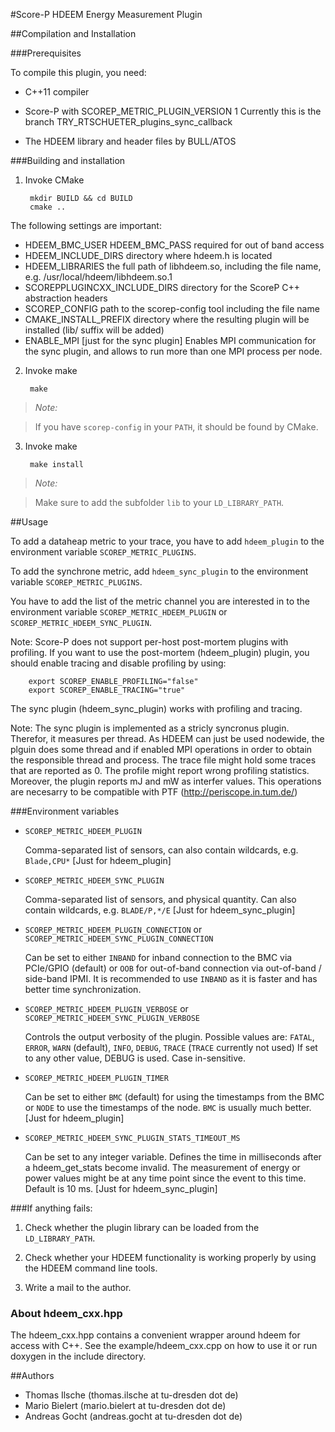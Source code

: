 #Score-P HDEEM Energy Measurement Plugin

##Compilation and Installation

###Prerequisites

To compile this plugin, you need:

* C++11 compiler

* Score-P with SCOREP_METRIC_PLUGIN_VERSION 1
    Currently this is the branch TRY_RTSCHUETER_plugins_sync_callback

* The HDEEM library and header files by BULL/ATOS

###Building and installation

1. Invoke CMake

        mkdir BUILD && cd BUILD
        cmake ..

The following settings are important:

* HDEEM_BMC_USER HDEEM_BMC_PASS   required for out of band access
* HDEEM_INCLUDE_DIRS              directory where hdeem.h is located
* HDEEM_LIBRARIES                 the full path of libhdeem.so, including the file name,
                                  e.g. /usr/local/hdeem/libhdeem.so.1
* SCOREPPLUGINCXX_INCLUDE_DIRS    directory for the ScoreP C++ abstraction headers
* SCOREP_CONFIG                   path to the scorep-config tool including the file name
* CMAKE_INSTALL_PREFIX            directory where the resulting plugin will be installed
                                  (lib/ suffix will be added)
* ENABLE_MPI                      [just for the sync plugin] Enables MPI communication for
                                  the sync plugin, and allows to run more than one MPI
                                  process per node.

2. Invoke make

        make

> *Note:*

> If you have `scorep-config` in your `PATH`, it should be found by CMake.

3. Invoke make

        make install

> *Note:*

> Make sure to add the subfolder `lib` to your `LD_LIBRARY_PATH`.

##Usage

To add a dataheap metric to your trace, you have to add `hdeem_plugin` to the environment
variable `SCOREP_METRIC_PLUGINS`.

To add the synchrone metric, add `hdeem_sync_plugin` to the environment
variable `SCOREP_METRIC_PLUGINS`.


You have to add the list of the metric channel you are interested in to the environment
variable `SCOREP_METRIC_HDEEM_PLUGIN` or `SCOREP_METRIC_HDEEM_SYNC_PLUGIN`.

Note: Score-P does not support per-host post-mortem plugins with profiling. If you want to
use the post-mortem (hdeem_plugin) plugin, you should enable tracing and disable profiling
by using:

        export SCOREP_ENABLE_PROFILING="false"
        export SCOREP_ENABLE_TRACING="true"
        
The sync plugin (hdeem_sync_plugin) works with profiling and tracing.
        
Note: The sync plugin is implemented as a stricly syncronus plugin. Therefor, it measures
per thread. As HDEEM can just be used nodewide, the plguin does some thread and if enabled
MPI operations in order to obtain the responsible thread and process. The trace file might
hold some traces that are reported as 0. The profile might report wrong profiling
statistics. Moreover, the plugin reports mJ and mW as interfer values. This operations
are necesarry to be compatible with PTF (http://periscope.in.tum.de/)

###Environment variables

* `SCOREP_METRIC_HDEEM_PLUGIN` 

    Comma-separated list of sensors, can also contain wildcards, e.g. `Blade,CPU*`
    [Just for hdeem_plugin]
    
* `SCOREP_METRIC_HDEEM_SYNC_PLUGIN`
    
    Comma-separated list of sensors, and physical quantity. Can also contain wildcards,
    e.g. `BLADE/P,*/E` 
    [Just for hdeem_sync_plugin]
    

* `SCOREP_METRIC_HDEEM_PLUGIN_CONNECTION` or `SCOREP_METRIC_HDEEM_SYNC_PLUGIN_CONNECTION` 

    Can be set to either `INBAND` for inband connection to the BMC via PCIe/GPIO (default)
    or `OOB` for out-of-band connection via out-of-band / side-band IPMI.
    It is recommended to use `INBAND` as it is faster and has better time synchronization.

* `SCOREP_METRIC_HDEEM_PLUGIN_VERBOSE` or `SCOREP_METRIC_HDEEM_SYNC_PLUGIN_VERBOSE` 

    Controls the output verbosity of the plugin. Possible values are:
    `FATAL`, `ERROR`, `WARN` (default), `INFO`, `DEBUG`, `TRACE` (`TRACE` currently not used)
    If set to any other value, DEBUG is used. Case in-sensitive.

* `SCOREP_METRIC_HDEEM_PLUGIN_TIMER`

    Can be set to either `BMC` (default) for using the timestamps from the BMC
    or `NODE` to use the timestamps of the node. `BMC` is usually much better.
    [Just for hdeem_plugin]
    
* `SCOREP_METRIC_HDEEM_SYNC_PLUGIN_STATS_TIMEOUT_MS`

    Can be set to any integer variable. Defines the time in milliseconds after a
    hdeem_get_stats become invalid. The measurement of energy or power values might be at
    any time point since the event to this time. Default is 10 ms.
    [Just for hdeem_sync_plugin]


###If anything fails:

1. Check whether the plugin library can be loaded from the `LD_LIBRARY_PATH`.

2. Check whether your HDEEM functionality is working properly by using the HDEEM command line tools.

3. Write a mail to the author.

### About hdeem_cxx.hpp

The hdeem_cxx.hpp contains a convenient wrapper around hdeem for access with C++.
See the example/hdeem_cxx.cpp on how to use it or run doxygen in the include directory.

##Authors

* Thomas Ilsche (thomas.ilsche at tu-dresden dot de)
* Mario Bielert (mario.bielert at tu-dresden dot de)
* Andreas Gocht (andreas.gocht at tu-dresden dot de)
